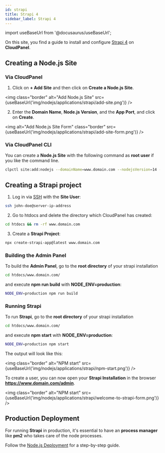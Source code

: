 ```yaml
---
id: strapi
title: Strapi 4
sidebar_label: Strapi 4
---
```


import useBaseUrl from '@docusaurus/useBaseUrl';

On this site, you find a guide to install and configure [Strapi 4](https://strapi.io/) on **CloudPanel**.

## Creating a Node.js Site

### Via CloudPanel

1. Click on **+ Add Site** and then click on **Create a Node.js Site**.

<img class="border" alt="Add Node.js Site" src={useBaseUrl('img/nodejs/applications/strapi/add-site.png')} />

2. Enter the **Domain Name**, **Node.js Version**, and the **App Port**, and click on **Create**.

<img alt="Add Node.js Site Form" class="border" src={useBaseUrl('img/nodejs/applications/strapi/add-site-form.png')} />

### Via CloudPanel CLI

You can create a **Node.js Site** with the following command as **root user** if you like the command line.

```bash
clpctl site:add:nodejs --domainName=www.domain.com --nodejsVersion=14 --appPort=1337 --siteUser='john-doe' --siteUserPassword='!secretPassword!'
```

## Creating a Strapi project

1. Log in via [SSH](../../../frontend-area/ssh-ftp/#ssh-login) with the **Site User**:

```bash
ssh john-doe@server-ip-address
```

2. Go to htdocs and delete the directory which CloudPanel has created:

```bash
cd htdocs && rm -rf www.domain.com
```

3. Create a **Strapi Project**:

```bash
npx create-strapi-app@latest www.domain.com
```

### Building the Admin Panel

To build the **Admin Panel**, go to the **root directory** of your strapi installation

```bash
cd htdocs/www.domain.com/
```

and execute **npm run build** with **NODE_ENV=production**:

```bash
NODE_ENV=production npm run build
```

### Running Strapi

To run **Strapi**, go to the **root directory** of your strapi installation

```bash
cd htdocs/www.domain.com/
```

and execute **npm start** with **NODE_ENV=production**:

```bash
NODE_ENV=production npm start
```

The output will look like this:

<img class="border" alt="NPM start" src={useBaseUrl('img/nodejs/applications/strapi/npm-start.png')} />

To create a user, you can now open your **Strapi Installation** in the browser **https://www.domain.com/admin**.

<img class="border" alt="NPM start" src={useBaseUrl('img/nodejs/applications/strapi/welcome-to-strapi-form.png')} />

## Production Deployment

For running **Strapi** in production, it's essential to have an **process manager** like **pm2** who takes care of the node processes.

Follow the [Node.js Deployment](../../../nodejs/deployment/pm2/) for a step-by-step guide.